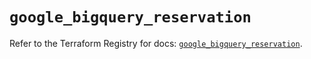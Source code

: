# `google_bigquery_reservation`

Refer to the Terraform Registry for docs: [`google_bigquery_reservation`](https://registry.terraform.io/providers/hashicorp/google/5.17.0/docs/resources/bigquery_reservation).
